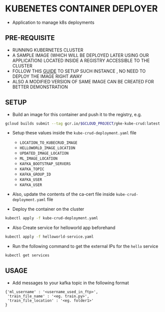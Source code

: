 # KUBENETES CONTAINER DEPLOYER

- Application to manage k8s deployments

## PRE-REQUISITE

- RUNNING KUBERNETES CLUSTER
- A SAMPLE IMAGE (WHICH WILL BE DEPLOYED LATER USING OUR APPLICATION) LOCATED INSIDE A REGISTRY ACCESSIBLE TO THE CLUSTER
- FOLLOW THIS [GUIDE](https://cloud.google.com/kubernetes-engine/docs/quickstarts/deploying-a-language-specific-app#python) TO SETUP SUCH INSTANCE , NO NEED TO DEPLOY THE IMAGE RIGHT AWAY
- ALSO A MODIFIED VERSION OF SAME IMAGE CAN BE CREATED FOR BETTER DEMONSTRATION

## SETUP

- Build an image for this container and push it to the registry, e.g.

```bash
gcloud builds submit --tag gcr.io/$GCLOUD_PROJECT/gke-kube-crud:latest .
```

- Setup these values inside the `kube-crud-deployment.yaml` file

  - `LOCATION_TO_KUBECRUD_IMAGE`
  - `HELLOWORLD_IMAGE_LOCATION`
  - `UPDATED_IMAGE_LOCATION`
  - `ML_IMAGE_LOCATION`
  - `KAFKA_BOOTSTRAP_SERVERS`
  - `KAFKA_TOPIC`
  - `KAFKA_GROUP_ID`
  - `KAFKA_USER`
  - `KAFKA_USER`

- Also, update the contents of the ca-cert file inside `kube-crud-deployment.yaml` file

- Deploy the container on the cluster

```bash
kubectl apply -f kube-crud-deployment.yaml
```

- Also Create service for helloworld app beforehand

```bash
kubectl apply -f helloworld-service.yaml
```

- Run the following command to get the external IPs for the `hello` service

```bash
kubectl get services
```

## USAGE

- Add messages to your kafka topic in the following format

```
{'ml_username' : '<username_used_in_ftp>',
 'train_file_name' : '<eg. train.py>',
 'train_file_location' : '<eg. folder1>'
}
```
